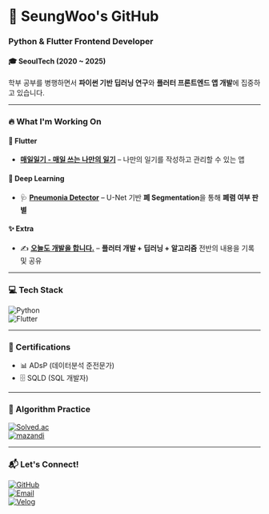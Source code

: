 # 🚀 SeungWoo's GitHub  

### Python & Flutter Frontend Developer  

#### **🎓** SeoulTech (2020 ~ 2025)  
학부 공부를 병행하면서 **파이썬 기반 딥러닝 연구**와 **플러터 프론트엔드 앱 개발**에 집중하고 있습니다.  

---

### 🔥 What I'm Working On  

#### 📱 Flutter  
- **[매일일기 - 매일 쓰는 나만의 일기](https://github.com/tmddn0920/Daily_Diary)** – 나만의 일기를 작성하고 관리할 수 있는 앱  

#### 🤖 Deep Learning  
- 🩺 **[Pneumonia Detector](https://github.com/tmddn0920/Pneumonia_Detector)** – U-Net 기반 **폐 Segmentation**을 통해 **폐렴 여부 판별**  

#### ✨ Extra  
- ✍️ **[오늘도 개발을 합니다.](https://velog.io/@tmddn0920/posts)** – **플러터 개발 + 딥러닝 + 알고리즘** 전반의 내용을 기록 및 공유

---

### 💻 Tech Stack  

![Python](https://img.shields.io/badge/Python-3776AB?style=for-the-badge&logo=python&logoColor=white)  
![Flutter](https://img.shields.io/badge/Flutter-02569B?style=for-the-badge&logo=flutter&logoColor=white)  

---

### 📜 Certifications
- 📊 ADsP (데이터분석 준전문가)
- 🗄️ SQLD (SQL 개발자)

---

### 🧠 Algorithm Practice  
[![Solved.ac](http://mazassumnida.wtf/api/v2/generate_badge?boj=tmddn0920)](https://solved.ac/tmddn0920)  
[![mazandi](http://mazandi.herokuapp.com/api?handle=tmddn0920&theme=warm)](https://solved.ac/tmddn0920)  

---

### 📬 Let's Connect!  
[![GitHub](https://img.shields.io/badge/GitHub-000000?style=for-the-badge&logo=github&logoColor=white)](https://github.com/tmddn0920)  
[![Email](https://img.shields.io/badge/Email-D14836?style=for-the-badge&logo=gmail&logoColor=white)](mailto:likepiano2424@gmail.com)  
[![Velog](https://img.shields.io/badge/Velog-20C997?style=for-the-badge&logo=velog&logoColor=white)](https://velog.io/@tmddn0920/posts)  
